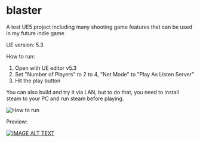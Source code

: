 # blaster
A test UE5 project including many shooting game features that can be used in my future indie game

UE version: 5.3

How to run: 
1. Open with UE editor v5.3
2. Set "Number of Players" to 2 to 4, "Net Mode" to "Play As Listen Server"
3. Hit the play button

You can also build and try it via LAN, but to do that, you need to install steam to your PC and run steam before playing.

![How to run](https://github.com/kaminaritukane/blaster/assets/3223585/565801c6-e105-462e-958f-5de4dbe027b8)

Preview:

[![IMAGE ALT TEXT](http://img.youtube.com/vi/sGSixFnc_Y8/0.jpg)](https://www.youtube.com/watch?v=sGSixFnc_Y8 "Blaster Preview")
